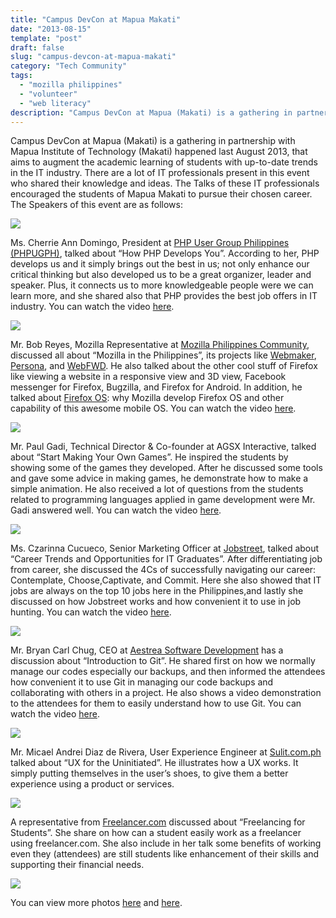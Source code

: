 ```yaml
---
title: "Campus DevCon at Mapua Makati"
date: "2013-08-15"
template: "post"
draft: false
slug: "campus-devcon-at-mapua-makati"
category: "Tech Community"
tags:
  - "mozilla philippines"
  - "volunteer"
  - "web literacy"
description: "Campus DevCon at Mapua (Makati) is a gathering in partnership with Mapua Institute of Technology (Makati) happened last August 2013, that aims to augment the academic learning of students with up-to-date trends in the IT industry. There are a lot of IT professionals present in this event who shared their knowledge and ideas. The Talks of these IT professionals encouraged the students of Mapua Makati to pursue their chosen career."
---
```


Campus DevCon at Mapua (Makati) is a gathering in partnership with Mapua Institute of Technology (Makati) happened last August 2013, that aims to augment the academic learning of students with up-to-date trends in the IT industry. There are a lot of IT professionals present in this event who shared their knowledge and ideas. The Talks of these IT professionals encouraged the students of Mapua Makati to pursue their chosen career. The Speakers of this event are as follows:

![](/images/devcon-makati/devcon-makati-1.jpg)

Ms. Cherrie Ann Domingo, President at [PHP User Group Philippines (PHPUGPH)](http://phpugph.com/), talked about “How PHP Develops You”. According to her, PHP develops us and it simply brings out the best in us; not only enhance our critical thinking but also developed us to be a great organizer, leader and speaker. Plus, it connects us to more knowledgeable people were we can learn more, and she shared also that PHP provides the best job offers in IT industry. You can watch the video [here](http://www.youtube.com/watch?v=TFAGHs_lC74).

![](/images/devcon-makati/devcon-makati-2.jpg)

Mr. Bob Reyes, Mozilla Representative at [Mozilla Philippines Community](http://www.mozillaphilippines.org/), discussed all about “Mozilla in the Philippines”, its projects like [Webmaker](https://ryanermita.wordpress.com/2013/09/07/campus-devcon-at-mapua-makati/webmaker.org), [Persona](https://login.persona.org/%E2%80%8E), and [WebFWD](https://webfwd.org/). He also talked about the other cool stuff of Firefox like viewing a website in a responsive view and 3D view, Facebook messenger for Firefox, Bugzilla, and Firefox for Android. In addition, he talked about [Firefox OS](http://www.mozilla.org/en-US/firefox/os/):  why Mozilla develop Firefox OS and other capability of this awesome mobile OS. You can watch the video [here](http://www.youtube.com/watch?v=7HQlJ7IPUtg).

![](/images/devcon-makati/devcon-makati-3.jpg)

Mr. Paul Gadi, Technical Director & Co-founder at AGSX Interactive, talked about “Start Making Your Own Games”.  He inspired the students by showing some of the games they developed.  After he discussed some tools and gave some advice in making games, he demonstrate how to make a simple animation. He also received a lot of questions from the students related to programming languages applied in game development were Mr. Gadi answered well. You can watch the video [here](http://www.youtube.com/watch?v=9orzBTkcg3g).

![](/images/devcon-makati/devcon-makati-4.jpg)

Ms. Czarinna Cucueco, Senior Marketing Officer at [Jobstreet](http://www.jobstreet.com.ph/), talked about “Career Trends and Opportunities for IT Graduates”. After differentiating job from career, she discussed the 4Cs of successfully navigating our career: Contemplate, Choose,Captivate, and Commit. Here she also showed that IT jobs are always on the top 10 jobs here in the Philippines,and lastly she discussed on how Jobstreet works and how convenient it to use in job hunting. You can watch the video [here](http://www.youtube.com/watch?v=K48XVXzDwbw).

![](/images/devcon-makati/devcon-makati-5.jpg)

Mr. Bryan Carl Chug, CEO at [Aestrea Software Development](http://aestrea.com/) has a discussion about “Introduction to Git”. He shared first on how we normally manage our codes especially our backups, and then informed the attendees how convenient it to use Git in managing our code backups and collaborating with others in a project. He also shows a video demonstration to the attendees for them to easily understand how to use Git. You can watch the video [here](http://www.youtube.com/watch?v=sx-Qgt9PAT4).

![](/images/devcon-makati/devcon-makati-6.jpg)

Mr. Micael Andrei Diaz de Rivera, User Experience Engineer at [Sulit.com.ph](http://sulit.com.ph/) talked about “UX for the Uninitiated”. He illustrates how a UX works. It simply putting themselves in the user’s shoes, to give them a better experience using a product or services.

![](/images/devcon-makati/devcon-makati-7.jpg)

A representative from [Freelancer.com](http://freelancer.com/)  discussed about “Freelancing for Students”. She share on how can a student easily work as a freelancer using freelancer.com. She also include in her talk some benefits of working even they (attendees) are still students like enhancement of their skills and supporting their financial needs.

![](/images/devcon-makati/devcon-makati-8.jpg)

You can view more photos [here](http://www.flickr.com/photos/ryanermita/sets/72157635023492829/) and [here](http://www.flickr.com/photos/mozph/sets/72157634959691330/).